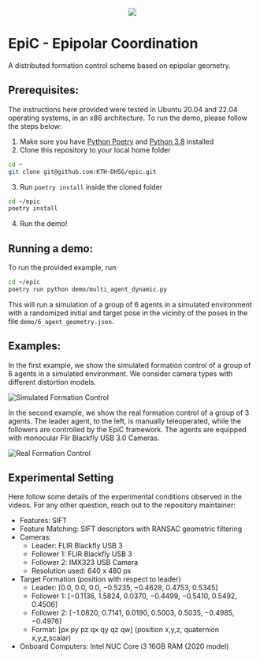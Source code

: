 <p align="center">
  <img src="https://github.com/Pedro-Roque/epic/blob/dev-intersection_selection/demo/output/experiment_trajectory.gif" />
</p>

# EpiC - Epipolar Coordination
A distributed formation control scheme based on epipolar geometry.

## Prerequisites:
The instructions here provided were tested in Ubuntu 20.04 and 22.04 operating systems, in an x86 architecture. To run the demo, please follow the steps below:
1. Make sure you have [Python Poetry](https://python-poetry.org/docs/#installation) and [Python 3.8](https://www.python.org/downloads/release/python-3810/) installed
2. Clone this repository to your local home folder
```bash
cd ~
git clone git@github.com:KTH-DHSG/epic.git
```
3. Run `poetry install` inside the cloned folder
```bash
cd ~/epic
poetry install
```
4. Run the demo!

## Running a demo:
To run the provided example, run: 
```bash
cd ~/epic
poetry run python demo/multi_agent_dynamic.py
```
This will run a simulation of a group of 6 agents in a simulated environment with a randomized initial and target pose in the vicinity of the poses in the file `demo/6_agent_geometry.json`.

## Examples:
In the first example, we show the simulated formation control of a group of 6 agents in a simulated environment. We consider camera types with different distortion models.

![Simulated Formation Control](https://github.com/Pedro-Roque/epic/blob/dev-intersection_selection/demo/output/simulated_animation.gif) 

In the second example, we show the real formation control of a group of 3 agents. The leader agent, to the left, is manually teleoperated, while the followers are controlled by the EpiC framework. The agents are equipped with monocular Flir Blackfly USB 3.0 Cameras.

![Real Formation Control](https://github.com/Pedro-Roque/epic/blob/dev-intersection_selection/demo/output/experiment_trajectory.gif)

## Experimental Setting
Here follow some details of the experimental conditions observed in the videos. For any other question, reach out to the repository maintainer:

- Features: SIFT
- Feature Matching: SIFT descriptors with RANSAC geometric filtering
- Cameras:
  - Leader: FLIR Blackfly USB 3
  - Follower 1: FLIR Blackfly USB 3
  - Follower 2: IMX323 USB Camera
  - Resolution used: 640 x 480 px
- Target Formation (position with respect to leader)
  - Leader: [0.0, 0.0, 0.0, −0.5235, −0.4628, 0.4753, 0.5345]
  - Follower 1: [−0.1136, 1.5824, 0.0370, −0.4499, −0.5410, 0.5492, 0.4506]
  - Follower 2: [−1.0820, 0.7141, 0.0190, 0.5003, 0.5035, −0.4985, −0.4976]
  - Format: [px py pz qx qy qz qw] (position x,y,z,  quaternion x,y,z,scalar)
- Onboard Computers: Intel NUC Core i3 16GB RAM (2020 model)
